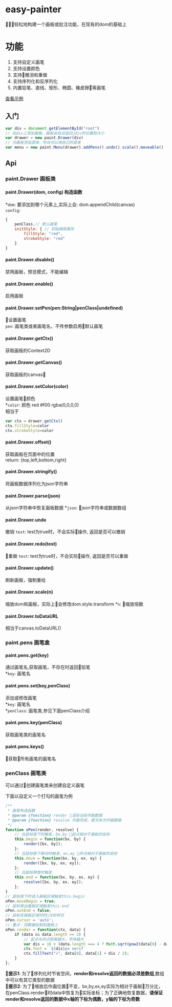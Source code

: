 # easy-painter

轻松地构建一个画板或批注功能，在现有的dom的基础上

# 功能

1. 支持自定义画笔
2. 支持设置颜色
3. 支持撤消和重做
4. 支持序列化和反序列化
5. 内置铅笔、直线、矩形、椭圆、橡皮擦等画笔

[查看示例](http://inu1255.gitee.io/easy-painter/example/)

## 入门

``` javascript
var div = document.getElementById("root")
// 在div上添加画板，画板会自动适应div的位置和大小
var drawer = new paint.Drawer(div)
// 为画板添加菜单，你也可以用自己的菜单
var menu = new paint.Menu(drawer).addPens().undo().scale().moveable()
```

## Api

### paint.Drawer 画板类

#### paint.Drawer(dom, config) 构造函数

*`dom`: 要添加到哪个元素上,实际上会: dom.appendChild(canvas)  
`config`: 
``` js
{
    penClass,// 默认画笔
    initStyle: { // 初始画板属性
        fillStyle: "red",
        strokeStyle: "red"
    }
}
```

#### paint.Drawer.disable()
禁用画板，预览模式，不能编辑

#### paint.Drawer.enable()
启用画板

#### paint.Drawer.setPen(pen:String|penClass|undefined)
设置画笔  
`pen`: 画笔类或者画笔名，不传参数启用默认画笔

#### paint.Drawer.getCtx()
获取画板的Context2D

#### paint.Drawer.getCanvas()
获取画板的canvas

#### paint.Drawer.setColor(color)
设置画笔颜色  
*`color`: 颜色 red #f00 rgba(0,0,0,0)  
相当于  
``` js
var ctx = drawer.getCtx()
ctx.fillStyle=color  
ctx.strokeStyle=color  
```
#### paint.Drawer.offset()
获取画板在页面中的位置  
return: {top,left,bottom,right}

#### paint.Drawer.stringify()
将画板数据序列化为json字符串

#### paint.Drawer.parse(json)
从json字符串中恢复画板数据
*`json`: json字符串或数据数组

#### paint.Drawer.undo
撤销
`test`: test为true时，不会实际操作, 返回是否可以撤销

#### paint.Drawer.redo(test)
重做
`test`: test为true时，不会实际操作, 返回是否可以重做

#### paint.Drawer.update()
刷新画板，强制重绘

#### paint.Drawer.scale(n)
缩放dom和画板，实际上会修改dom.style.transform
*`n`: 缩放倍数

#### paint.Drawer.toDataURL
相当于canvas.toDataURL()

### paint.pens 画笔盒

#### paint.pens.get(key)
通过画笔名,获取画笔，不存在时返回铅笔  
*`key`: 画笔名

#### paint.pens.set(key,penClass)
添加或修改画笔  
*`key`: 画笔名  
*`penClass`: 画笔类,参见下面penClass介绍   

#### paint.pens.key(penClass)
获取画笔类的画笔名

#### paint.pens.keys()
获取所有画笔的画笔名

### penClass 画笔类
可以通过创建画笔类来创建自定义画笔

下面以自定义一个打勾的画笔为例
``` js
/**
 * 画笔构造函数
 * @param {function} render 渲染当前作画数据
 * @param {function} resolve 作画完成，提交本次作画数据
 */
function oPen(render, resolve) {
    // 当鼠标按下时触发，bx,by 起点相对于画板的坐标
    this.begin = function(bx, by) {
        render([bx, by]);
    };
    // 当鼠标按下移动时触发，ex,ey 终点相对于画板的坐标
    this.move = function(bx, by, ex, ey) {
        render([bx, by, ex, ey]);
    };
    // 当鼠标释放时触发
    this.end = function(bx, by, ex, ey) {
        resolve([bx, by, ex, ey]);
    };
}
// 鼠标按下时进入画板区域触发this.begin
oPen.moveBegin = true;
// 鼠标移出画板区域触发this.end
oPen.outEnd = false;
// 鼠标在画板区域时的光标样式
oPen.cursor = 'auto';
// 重点：将数据绘制到画板上
oPen.render = function(ctx, data) {
    if (data && data.length >= 2) {
        // 起点与终点距离越大，字体越大
        var dis = 16 + (data.length === 4 ? Math.sqrt(pow2(data[0] - data[2]) + pow2(data[1] - data[3])) : 0)
        ctx.font = `${dis}px serif`
        ctx.fillText("√", data[0], data[1] + dis / 2);
    }
};
```
**提示1**: 为了序列化时节省空间，**render和resolve返回的数据必须是数组**,数组中可以有其它类型的数据  
**提示2**: 为了缩放后作画位置不变，bx,by,ex,ey实际为相对于画板万分比，在penClass.render时data中恢复为实际坐标；为了正确地恢复数据，**请保证render和resolve返回的数据中x轴的下标为偶数，y轴的下标为奇数**